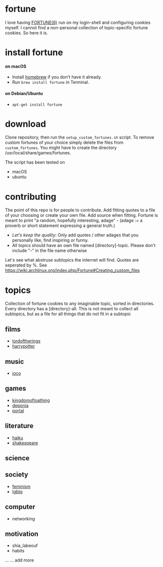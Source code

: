 # fortune
I love having [FORTUNE(6)](https://www.freebsd.org/cgi/man.cgi?query=fortune&sektion=6&manpath=FreeBSD+6.4-RELEASE) run on my login-shell and configuring cookies myself. I cannot find a non-personal collection of topic-specific fortune cookies. So here it is.

# install fortune

#### on macOS  
* Install [homebrew](https://brew.sh/) if you don't have it already.
* Run `brew install fortune` in Terminal.
#### on Debian/Ubuntu
* `apt-get install fortune`

# download
Clone repository, then run the `setup_custom_fortunes.sh` script. To remove custom fortunes of your choice simply delete the files from `custom_fortunes`.
You might have to create the directory /usr/local/share/games/fortunes.

The script has been tested on
* macOS
* ubuntu

# contributing
The point of this repo is for people to contribute. Add fitting quotes to a file of your choosing or create your own file. Add source when fitting. Fortune is meant to print "a random, hopefully interesting, adage" - (adage := a proverb or short statement expressing a general truth.)

* *Let's keep the quality*: Only add quotes / other adages that you personally like, find inspiring or funny.
* All topics should have an own file named [directory]-topic. Please don't include "-" in the file name otherwise

Let's see what abstruse subtopics the internet will find. 
Quotes are seperated by %.
See https://wiki.archlinux.org/index.php/Fortune#Creating_custom_files

# topics
Collection of fortune cookies to any imaginable topic, sorted in directories. Every directory has a [directory]-all. This is not meant to collect all subtopics, but as a file for all things that do not fit in a subtopic
## films
* [lordoftherings](https://en.wikipedia.org/wiki/The_Lord_of_the_Rings)
* [harrypotter](https://en.wikipedia.org/wiki/Harry_Potter)
## music
* [joco](https://en.wikipedia.org/wiki/Jonathan_Coulton)
## games
* [kingdomofloathing](https://en.wikipedia.org/wiki/Kingdom_of_Loathing)
* [deponia](https://en.wikipedia.org/wiki/Deponia_(video_game))
* [portal](https://en.wikipedia.org/wiki/Portal_(video_game))
## literature
* [haiku](https://en.wikipedia.org/wiki/Haiku)
* [shakespeare](https://en.wikipedia.org/wiki/William_Shakespeare)
## science

## society
* [feminism](https://en.wikipedia.org/wiki/Feminism)
* [lgbtq](https://en.wikipedia.org/wiki/LGBT)

## computer
* networking
## motivation
* shia_labeouf
* habits

...
... add more
